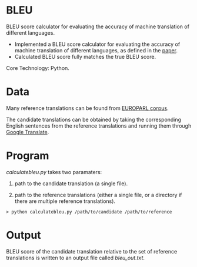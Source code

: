 # BLEU
BLEU score calculator for evaluating the accuracy of machine translation of different languages.

- Implemented a BLEU score calculator for evaluating the accuracy of machine translation of different languages, as defined in the [paper](http://www.aclweb.org/anthology/P02-1040.pdf).
- Calculated BLEU score fully matches the true BLEU score.

Core Technology: Python.

# Data

Many reference translations can be found from [EUROPARL corpus](http://www.statmt.org/europarl/archives.html).

The candidate translations can be obtained by taking the corresponding English sentences from the reference translations and running them through [Google Translate](https://translate.google.com/).

# Program

*calculatebleu.py* takes two paramaters:

  1. path to the candidate translation (a single file).
  
  2. path to the reference translations (either a single file, or a directory if there are multiple reference translations).

```
> python calculatebleu.py /path/to/candidate /path/to/reference
```

# Output

BLEU score of the candidate translation relative to the set of reference translations is written to an output file called *bleu_out.txt*.
